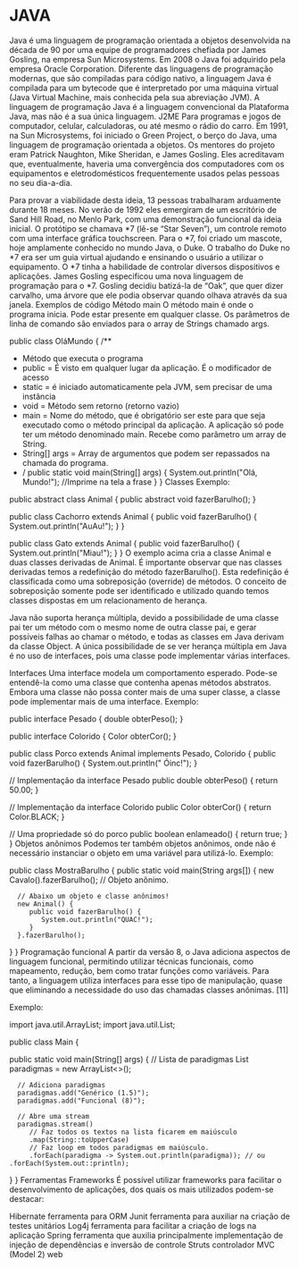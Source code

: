 # JAVA

Java é uma linguagem de programação orientada a objetos desenvolvida na década de 90 por uma equipe de programadores chefiada por James Gosling, na empresa Sun Microsystems. Em 2008 o Java foi adquirido pela empresa Oracle Corporation. Diferente das linguagens de programação modernas, que são compiladas para código nativo, a linguagem Java é compilada para um bytecode que é interpretado por uma máquina virtual (Java Virtual Machine, mais conhecida pela sua abreviação JVM). A linguagem de programação Java é a linguagem convencional da Plataforma Java, mas não é a sua única linguagem. J2ME Para programas e jogos de computador, celular, calculadoras, ou até mesmo o rádio do carro.
Em 1991, na Sun Microsystems, foi iniciado o Green Project, o berço do Java, uma linguagem de programação orientada a objetos. Os mentores do projeto eram Patrick Naughton, Mike Sheridan, e James Gosling. Eles acreditavam que, eventualmente, haveria uma convergência dos computadores com os equipamentos e eletrodomésticos frequentemente usados pelas pessoas no seu dia-a-dia.

Para provar a viabilidade desta ideia, 13 pessoas trabalharam arduamente durante 18 meses. No verão de 1992 eles emergiram de um escritório de Sand Hill Road, no Menlo Park, com uma demonstração funcional da ideia inicial. O protótipo se chamava *7 (lê-se “Star Seven”), um controle remoto com uma interface gráfica touchscreen. Para o *7, foi criado um mascote, hoje amplamente conhecido no mundo Java, o Duke. O trabalho do Duke no *7 era ser um guia virtual ajudando e ensinando o usuário a utilizar o equipamento. O *7 tinha a habilidade de controlar diversos dispositivos e aplicações. James Gosling especificou uma nova linguagem de programação para o *7. Gosling decidiu batizá-la de “Oak”, que quer dizer carvalho, uma árvore que ele podia observar quando olhava através da sua janela.
Exemplos de código
Método main
O método main é onde o programa inicia. Pode estar presente em qualquer classe. Os parâmetros de linha de comando são enviados para o array de Strings chamado args.

public class OláMundo {
   /**
* Método que executa o programa
* public = É visto em qualquer lugar da aplicação. É o modificador de acesso
* static = é iniciado automaticamente pela JVM, sem precisar de uma instância
* void = Método sem retorno (retorno vazio)
* main = Nome do método, que é obrigatório ser este para que seja executado como o método principal da aplicação. A aplicação só pode ter um método denominado main. Recebe como parâmetro um array de String.
* String[] args = Array de argumentos que podem ser repassados na chamada do programa.
* /
   public static void main(String[] args) {
      System.out.println("Olá, Mundo!"); //Imprime na tela a frase
   }
}
Classes
Exemplo:

public abstract class Animal {
   public abstract void fazerBarulho();
}

public class Cachorro extends Animal {
   public void fazerBarulho() {
      System.out.println("AuAu!");
   }
}

public class Gato extends Animal {
   public void fazerBarulho() {
      System.out.println("Miau!");
   }
}
O exemplo acima cria a classe Animal e duas classes derivadas de Animal. É importante observar que nas classes derivadas temos a redefinição do método fazerBarulho(). Esta redefinição é classificada como uma sobreposição (override) de métodos. O conceito de sobreposição somente pode ser identificado e utilizado quando temos classes dispostas em um relacionamento de herança.

Java não suporta herança múltipla, devido a possibilidade de uma classe pai ter um método com o mesmo nome de outra classe pai, e gerar possíveis falhas ao chamar o método, e todas as classes em Java derivam da classe Object. A única possibilidade de se ver herança múltipla em Java é no uso de interfaces, pois uma classe pode implementar várias interfaces.

Interfaces
Uma interface modela um comportamento esperado. Pode-se entendê-la como uma classe que contenha apenas métodos abstratos. Embora uma classe não possa conter mais de uma super classe, a classe pode implementar mais de uma interface. Exemplo:

public interface Pesado {
   double obterPeso();
}

public interface Colorido {
   Color obterCor();
}

public class Porco extends Animal implements Pesado, Colorido {
   public void fazerBarulho() {
      System.out.println(" Óinc!");
   }

   // Implementação da interface Pesado
   public double obterPeso() {
      return 50.00;
   }

   // Implementação da interface Colorido
   public Color obterCor() {
      return Color.BLACK;
   }

   // Uma propriedade só do porco
   public boolean enlameado() {
      return true;
   }
}
Objetos anônimos
Podemos ter também objetos anônimos, onde não é necessário instanciar o objeto em uma variável para utilizá-lo. Exemplo:

public class MostraBarulho {
   public static void main(String args[]) {
      new Cavalo().fazerBarulho(); // Objeto anônimo.

      // Abaixo um objeto e classe anônimos!
      new Animal() {
         public void fazerBarulho() {
            System.out.println("QUAC!");
         }
      }.fazerBarulho();
   }
}
Programação funcional
A partir da versão 8, o Java adiciona aspectos de linguagem funcional, permitindo utilizar técnicas funcionais, como mapeamento, redução, bem como tratar funções como variáveis. Para tanto, a linguagem utiliza interfaces para esse tipo de manipulação, quase que eliminando a necessidade do uso das chamadas classes anônimas. [11]

Exemplo:

import java.util.ArrayList;
import java.util.List;

public class Main {

   public static void main(String[] args) {
      // Lista de paradigmas
      List<String> paradigmas = new ArrayList<>();

      // Adiciona paradigmas
      paradigmas.add("Genérico (1.5)");
      paradigmas.add("Funcional (8)");

      // Abre uma stream
      paradigmas.stream()
         // Faz todos os textos na lista ficarem em maiúsculo
         .map(String::toUpperCase)
         // Faz loop em todos paradigmas em maiúsculo.
         .forEach(paradigma -> System.out.println(paradigma)); // ou .forEach(System.out::println);
   }
}
Ferramentas
Frameworks
É possível utilizar frameworks para facilitar o desenvolvimento de aplicações, dos quais os mais utilizados podem-se destacar:

Hibernate ferramenta para ORM
Junit ferramenta para auxiliar na criação de testes unitários
Log4j ferramenta para facilitar a criação de logs na aplicação
Spring ferramenta que auxilia principalmente implementação de injeção de dependências e inversão de controle
Struts controlador MVC (Model 2) web
